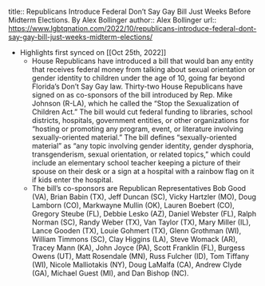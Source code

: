 title:: Republicans Introduce Federal Don’t Say Gay Bill Just Weeks Before Midterm Elections. By Alex Bollinger
author:: Alex Bollinger
url:: https://www.lgbtqnation.com/2022/10/republicans-introduce-federal-dont-say-gay-bill-just-weeks-midterm-elections/

- Highlights first synced on [[Oct 25th, 2022]]
	- House Republicans have introduced a bill that would ban any entity that receives federal money from talking about sexual orientation or gender identity to children under the age of 10, going far beyond Florida’s Don’t Say Gay law.
	  Thirty-two House Republicans have signed on as co-sponsors of the bill introduced by Rep. Mike Johnson (R-LA), which he called the “Stop the Sexualization of Children Act.” The bill would cut federal funding to libraries, school districts, hospitals, government entities, or other organizations for “hosting or promoting any program, event, or literature involving sexually-oriented material.”
	  The bill defines “sexually-oriented material” as “any topic involving gender identity, gender dysphoria, transgenderism, sexual orientation, or related topics,” which could include an elementary school teacher keeping a picture of their spouse on their desk or a sign at a hospital with a rainbow flag on it if kids enter the hospital.
	- The bill’s co-sponsors are Republican Representatives Bob Good (VA), Brian Babin (TX), Jeff Duncan (SC), Vicky Hartzler (MO), Doug Lamborn (CO), Markwayne Mullin (OK), Lauren Boebert (CO), Gregory Steube (FL), Debbie Lesko (AZ), Daniel Webster (FL), Ralph Norman (SC), Randy Weber (TX), Van Taylor (TX), Mary Miller (IL), Lance Gooden (TX), Louie Gohmert (TX), Glenn Grothman (WI), William Timmons (SC), Clay Higgins (LA), Steve Womack (AR), Tracey Mann (KA), John Joyce (PA), Scott Franklin (FL), Burgess Owens (UT), Matt Rosendale (MN), Russ Fulcher (ID), Tom Tiffany (WI), Nicole Malliotakis (NY), Doug LaMalfa (CA), Andrew Clyde (GA), Michael Guest (MI), and Dan Bishop (NC).